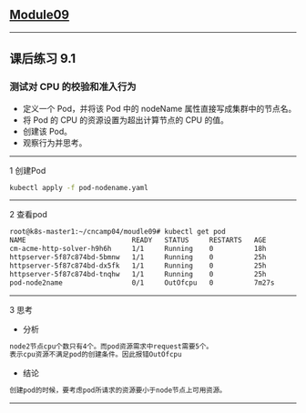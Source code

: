 ## [Module09](https://github.com/realpeiqi/cncamp04/tree/main/moudle09)
------
## 课后练习 9.1
### 测试对 CPU 的校验和准入行为
- 定义一个 Pod，并将该 Pod 中的 nodeName 属性直接写成集群中的节点名。
- 将 Pod 的 CPU 的资源设置为超出计算节点的 CPU 的值。
- 创建该 Pod。
- 观察行为并思考。
------
1	创建Pod

```sh
kubectl apply -f pod-nodename.yaml
```
------
2	查看pod
```sh
root@k8s-master1:~/cncamp04/moudle09# kubectl get pod
NAME                          READY   STATUS     RESTARTS   AGE
cm-acme-http-solver-h9h6h     1/1     Running    0          18h
httpserver-5f87c874bd-5bmnw   1/1     Running    0          25h
httpserver-5f87c874bd-dx5fk   1/1     Running    0          25h
httpserver-5f87c874bd-tnqhw   1/1     Running    0          25h
pod-node2name                 0/1     OutOfcpu   0          7m27s
```
------
3	思考
- 分析
```sh
node2节点cpu个数只有4个。而pod资源需求中request需要5个。
表示cpu资源不满足pod的创建条件。因此报错OutOfcpu
```
- 结论
```sh
创建pod的时候，要考虑pod所请求的资源要小于node节点上可用资源。
```
------

